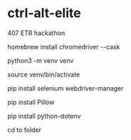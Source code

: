 # ctrl-alt-elite

407 ETR hackathon

homebrew install chromedriver --cask

python3 -m venv venv

source venv/bin/activate

pip install selenium webdriver-manager

pip install Pillow

pip install python-dotenv

cd to folder




